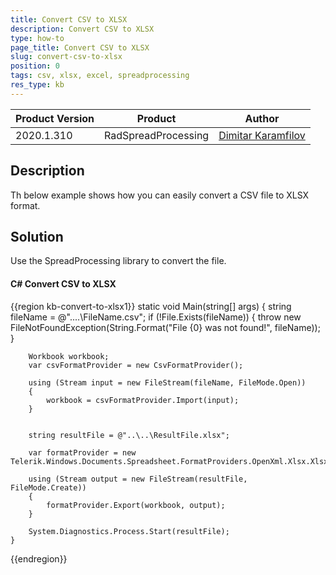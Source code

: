 ```yaml
---
title: Convert CSV to XLSX
description: Convert CSV to XLSX
type: how-to 
page_title: Convert CSV to XLSX
slug: convert-csv-to-xlsx
position: 0
tags: csv, xlsx, excel, spreadprocessing
res_type: kb
---
```


|Product Version|Product|Author|
|----|----|----|
|2020.1.310|RadSpreadProcessing|[Dimitar Karamfilov](https://www.telerik.com/blogs/author/dimitar-karamfilov)|

## Description

Th below example shows how you can easily convert a CSV file to XLSX format.  

## Solution

Use the SpreadProcessing library to convert the file. 

#### __C# Convert CSV to XLSX__

{{region kb-convert-to-xlsx1}}
    static void Main(string[] args)
    {
        string fileName = @"..\..\FileName.csv";
        if (!File.Exists(fileName))
        {
            throw new FileNotFoundException(String.Format("File {0} was not found!", fileName));
        }

        Workbook workbook;
        var csvFormatProvider = new CsvFormatProvider();

        using (Stream input = new FileStream(fileName, FileMode.Open))
        {
            workbook = csvFormatProvider.Import(input);
        }


        string resultFile = @"..\..\ResultFile.xlsx";

        var formatProvider = new Telerik.Windows.Documents.Spreadsheet.FormatProviders.OpenXml.Xlsx.XlsxFormatProvider();

        using (Stream output = new FileStream(resultFile, FileMode.Create))
        {
            formatProvider.Export(workbook, output);
        }

        System.Diagnostics.Process.Start(resultFile);
    }

{{endregion}}

